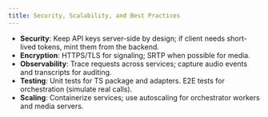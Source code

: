 ```yaml
---
title: Security, Scalability, and Best Practices
---
```


* **Security**: Keep API keys server-side by design; if client needs short-lived tokens, mint them from the backend.
* **Encryption**: HTTPS/TLS for signaling; SRTP when possible for media.
* **Observability**: Trace requests across services; capture audio events and transcripts for auditing.
* **Testing**: Unit tests for TS package and adapters. E2E tests for orchestration (simulate real calls).
* **Scaling**: Containerize services; use autoscaling for orchestrator workers and media servers.

